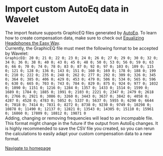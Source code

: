 # Import custom AutoEq data in Wavelet

The import feature supports GraphicEQ files generated by [AutoEq](https://github.com/jaakkopasanen/AutoEq). To learn how to create compensation data, make sure to check out [Equalizing Headphones the Easy Way](https://medium.com/@jaakkopasanen/make-your-headphones-sound-supreme-1cbd567832a9).  
Currently, the GraphicEQ file must meet the following format to be accepted by Wavelet:  
`GraphicEQ: 20 0; 21 0; 22 0; 23 0; 24 0; 26 0; 27 0; 29 0; 30 0; 32 0; 34 0; 36 0; 38 0; 40 0; 43 0; 45 0; 48 0; 50 0; 53 0; 56 0; 59 0; 63 0; 66 0; 70 0; 74 0; 78 0; 83 0; 87 0; 92 0; 97 0; 103 0; 109 0; 115 0; 121 0; 128 0; 136 0; 143 0; 151 0; 160 0; 169 0; 178 0; 188 0; 199 0; 210 0; 222 0; 235 0; 248 0; 262 0; 277 0; 292 0; 309 0; 326 0; 345 0; 364 0; 385 0; 406 0; 429 0; 453 0; 479 0; 506 0; 534 0; 565 0; 596 0; 630 0; 665 0; 703 0; 743 0; 784 0; 829 0; 875 0; 924 0; 977 0; 1032 0; 1090 0; 1151 0; 1216 0; 1284 0; 1357 0; 1433 0; 1514 0; 1599 0; 1689 0; 1784 0; 1885 0; 1991 0; 2103 0; 2221 0; 2347 0; 2479 0; 2618 0; 2766 0; 2921 0; 3086 0; 3260 0; 3443 0; 3637 0; 3842 0; 4058 0; 4287 0; 4528 0; 4783 0; 5052 0; 5337 0; 5637 0; 5955 0; 6290 0; 6644 0; 7018 0; 7414 0; 7831 0; 8272 0; 8738 0; 9230 0; 9749 0; 10298 0; 10878 0; 11490 0; 12137 0; 12821 0; 13543 0; 14305 0; 15110 0; 15961 0; 16860 0; 17809 0; 18812 0; 19871 0`  
Adding, changing or removing frequencies will lead to an incompable file. This format might change in the future if the output from AutoEq changes. It is highly recommended to save the CSV file you created, so you can rerun the calculations to easily adapt your custom compensation data to a new format.

[Navigate to homepage](https://pittvandewitt.github.io/Wavelet/)